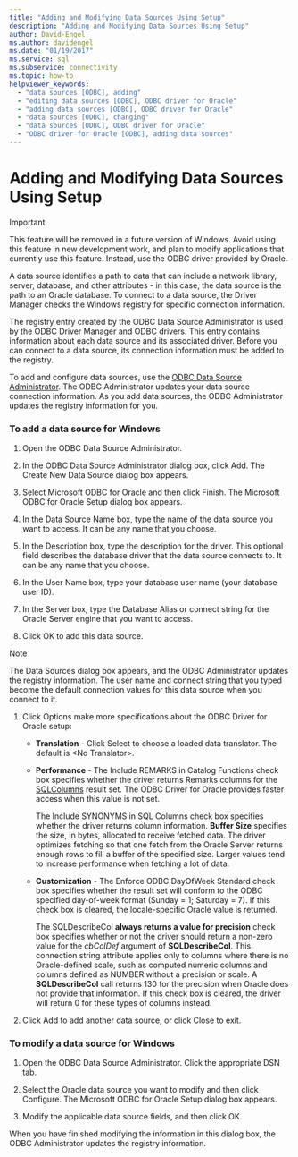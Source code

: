 ```yaml
---
title: "Adding and Modifying Data Sources Using Setup"
description: "Adding and Modifying Data Sources Using Setup"
author: David-Engel
ms.author: davidengel
ms.date: "01/19/2017"
ms.service: sql
ms.subservice: connectivity
ms.topic: how-to
helpviewer_keywords:
  - "data sources [ODBC], adding"
  - "editing data sources [ODBC], ODBC driver for Oracle"
  - "adding data sources [ODBC], ODBC driver for Oracle"
  - "data sources [ODBC], changing"
  - "data sources [ODBC], ODBC driver for Oracle"
  - "ODBC driver for Oracle [ODBC], adding data sources"
---
```

# Adding and Modifying Data Sources Using Setup
> [!IMPORTANT]  
>  This feature will be removed in a future version of Windows. Avoid using this feature in new development work, and plan to modify applications that currently use this feature. Instead, use the ODBC driver provided by Oracle.  
  
 A data source identifies a path to data that can include a network library, server, database, and other attributes - in this case, the data source is the path to an Oracle database. To connect to a data source, the Driver Manager checks the Windows registry for specific connection information.  
  
 The registry entry created by the ODBC Data Source Administrator is used by the ODBC Driver Manager and ODBC drivers. This entry contains information about each data source and its associated driver. Before you can connect to a data source, its connection information must be added to the registry.  
  
 To add and configure data sources, use the [ODBC Data Source Administrator](../../odbc/admin/odbc-data-source-administrator.md). The ODBC Administrator updates your data source connection information. As you add data sources, the ODBC Administrator updates the registry information for you.  
  
### To add a data source for Windows  
  
1.  Open the ODBC Data Source Administrator.  
  
2.  In the ODBC Data Source Administrator dialog box, click Add. The Create New Data Source dialog box appears.  
  
3.  Select Microsoft ODBC for Oracle and then click Finish. The Microsoft ODBC for Oracle Setup dialog box appears.  
  
4.  In the Data Source Name box, type the name of the data source you want to access. It can be any name that you choose.  
  
5.  In the Description box, type the description for the driver. This optional field describes the database driver that the data source connects to. It can be any name that you choose.  
  
6.  In the User Name box, type your database user name (your database user ID).  
  
7.  In the Server box, type the Database Alias or connect string for the Oracle Server engine that you want to access.  
  
8.  Click OK to add this data source.  
  
> [!NOTE]  
>  The Data Sources dialog box appears, and the ODBC Administrator updates the registry information. The user name and connect string that you typed become the default connection values for this data source when you connect to it.  
  
1.  Click Options make more specifications about the ODBC Driver for Oracle setup:  
  
    -   **Translation** - Click Select to choose a loaded data translator. The default is \<No Translator>.  
  
    -   **Performance** - The Include REMARKS in Catalog Functions check box specifies whether the driver returns Remarks columns for the [SQLColumns](../../odbc/microsoft/level-1-api-functions-odbc-driver-for-oracle.md) result set. The ODBC Driver for Oracle provides faster access when this value is not set.  
  
         The Include SYNONYMS in SQL Columns check box specifies whether the driver returns column information. **Buffer Size** specifies the size, in bytes, allocated to receive fetched data. The driver optimizes fetching so that one fetch from the Oracle Server returns enough rows to fill a buffer of the specified size. Larger values tend to increase performance when fetching a lot of data.  
  
    -   **Customization** - The Enforce ODBC DayOfWeek Standard check box specifies whether the result set will conform to the ODBC specified day-of-week format (Sunday = 1; Saturday = 7). If this check box is cleared, the locale-specific Oracle value is returned.  
  
         The SQLDescribeCol **always returns a value for precision** check box specifies whether or not the driver should return a non-zero value for the *cbColDef* argument of **SQLDescribeCol**. This connection string attribute applies only to columns where there is no Oracle-defined scale, such as computed numeric columns and columns defined as NUMBER without a precision or scale. A **SQLDescribeCol** call returns 130 for the precision when Oracle does not provide that information. If this check box is cleared, the driver will return 0 for these types of columns instead.  
  
2.  Click Add to add another data source, or click Close to exit.  
  
### To modify a data source for Windows  
  
1.  Open the ODBC Data Source Administrator. Click the appropriate DSN tab.  
  
2.  Select the Oracle data source you want to modify and then click Configure. The Microsoft ODBC for Oracle Setup dialog box appears.  
  
3.  Modify the applicable data source fields, and then click OK.  
  
 When you have finished modifying the information in this dialog box, the ODBC Administrator updates the registry information.
